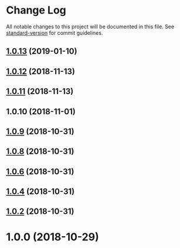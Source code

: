 # Change Log

All notable changes to this project will be documented in this file. See [standard-version](https://github.com/conventional-changelog/standard-version) for commit guidelines.

<a name="1.0.13"></a>
## [1.0.13](https://github.com/kfang/typescript-fp/compare/v1.0.12...v1.0.13) (2019-01-10)



<a name="1.0.12"></a>
## [1.0.12](https://github.com/kfang/typescript-fp/compare/v1.0.10...v1.0.12) (2018-11-13)



<a name="1.0.11"></a>
## [1.0.11](https://github.com/kfang/typescript-fp/compare/v1.0.10...v1.0.11) (2018-11-13)



<a name="1.0.10"></a>
## 1.0.10 (2018-11-01)



<a name="1.0.9"></a>
## [1.0.9](https://github.com/kfang/typescript-fp/compare/v1.0.7...v1.0.9) (2018-10-31)



<a name="1.0.8"></a>
## [1.0.8](https://github.com/kfang/typescript-fp/compare/v1.0.5...v1.0.8) (2018-10-31)



<a name="1.0.6"></a>
## [1.0.6](https://github.com/kfang/typescript-fp/compare/v1.0.3...v1.0.6) (2018-10-31)



<a name="1.0.4"></a>
## [1.0.4](https://github.com/kfang/typescript-fp/compare/v1.0.1...v1.0.4) (2018-10-31)



<a name="1.0.2"></a>
## [1.0.2](https://github.com/kfang/typescript-fp/compare/v1.0.0...v1.0.2) (2018-10-31)



<a name="1.0.0"></a>
# 1.0.0 (2018-10-29)
